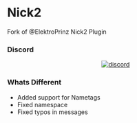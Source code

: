 # Nick2
Fork of @ElektroPrinz Nick2 Plugin

### Discord
<div align="center">
<a href="https://discord.gg/ECGhkJc">
        <img src="https://img.shields.io/badge/chat-on%20discord-7289da.svg" alt="discord">
    </a>
</div>

### Whats Different
- Added support for Nametags
- Fixed namespace
- Fixed typos in messages
